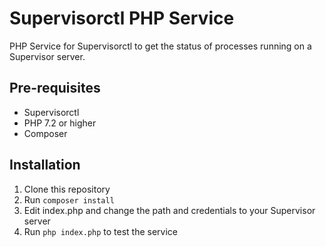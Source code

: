 # Supervisorctl PHP Service
PHP Service for Supervisorctl to get the status of processes running on a Supervisor server.

## Pre-requisites
- Supervisorctl
- PHP 7.2 or higher
- Composer
  
## Installation
1. Clone this repository
2. Run `composer install`
3. Edit index.php and change the path and credentials to your Supervisor server 
4. Run `php index.php` to test the service